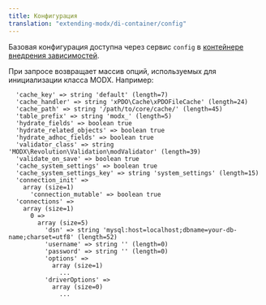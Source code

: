 ```yaml
---
title: Конфигурация
translation: "extending-modx/di-container/config"
---
```


Базовая конфигурация доступна через сервис `config` в [контейнере внедрения зависимостей](extending-modx/di-container).

При запросе возвращает массив опций, используемых для инициализации класса MODX. Например:

```
  'cache_key' => string 'default' (length=7)
  'cache_handler' => string 'xPDO\Cache\xPDOFileCache' (length=24)
  'cache_path' => string '/path/to/core/cache/' (length=45)
  'table_prefix' => string 'modx_' (length=5)
  'hydrate_fields' => boolean true
  'hydrate_related_objects' => boolean true
  'hydrate_adhoc_fields' => boolean true
  'validator_class' => string 'MODX\Revolution\Validation\modValidator' (length=39)
  'validate_on_save' => boolean true
  'cache_system_settings' => boolean true
  'cache_system_settings_key' => string 'system_settings' (length=15)
  'connection_init' =>
    array (size=1)
      'connection_mutable' => boolean true
  'connections' =>
    array (size=1)
      0 =>
        array (size=5)
          'dsn' => string 'mysql:host=localhost;dbname=your-db-name;charset=utf8' (length=52)
          'username' => string '' (length=0)
          'password' => string '' (length=0)
          'options' =>
            array (size=1)
              ...
          'driverOptions' =>
            array (size=0)
              ...
```
